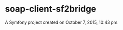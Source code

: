 soap-client-sf2bridge
=====================

A Symfony project created on October 7, 2015, 10:43 pm.
